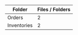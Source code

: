 | Folder      |   Files / Folders |
|-------------|-------------------|
| Orders      |                 2 |
| Inventories |                 2 |